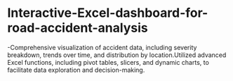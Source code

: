 # Interactive-Excel-dashboard-for-road-accident-analysis
-Comprehensive visualization of accident data, including severity breakdown, trends over time, and distribution by location.Utilized advanced Excel functions, including pivot tables, slicers, and dynamic charts, to facilitate data exploration and decision-making.
